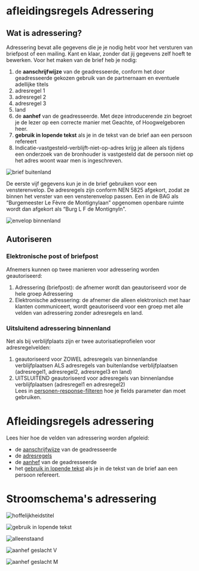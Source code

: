 # afleidingsregels Adressering

## Wat is adressering?
Adressering bevat alle gegevens die je je nodig hebt voor het versturen van briefpost of een mailing. Kant en klaar, zonder dat jij gegevens zelf hoeft te bewerken. Voor het maken van de brief heb je nodig:  
1. de **aanschrijfwijze** van de geadresseerde, conform het door geadresseerde gekozen gebruik van de partnernaam en eventuele adellijke titels
2. adresregel 1
3. adresregel 2
4. adresregel 3
5. land
6. de **aanhef** van de geadresseerde. Met deze introducerende zin begroet je de lezer op een correcte manier met Geachte, of Hoogwelgeboren heer.
7. **gebruik in lopende tekst** als je in de tekst van de brief aan een persoon refereert
8. Indicatie-vastgesteld-verblijft-niet-op-adres krijg je alleen als tijdens een onderzoek van de bronhouder is vastgesteld dat de persoon niet op het adres woont waar men is ingeschreven. 
   

![brief buitenland](brief-buitenland.png)

De eerste vijf gegevens kun je in de brief gebruiken voor een vensterenvelop. De adresregels zijn conform NEN 5825 afgekort, zodat ze binnen het venster van een vensterenvelop passen. 
Een in de BAG als “Burgemeester Le Fèvre de Montignylaan” opgenomen openbare ruimte wordt dan afgekort als “Burg L F de Montignyln".  

![envelop binnenland](envelop-binnenland.png)

##  Autoriseren  

### Elektronische post of briefpost
Afnemers kunnen op twee manieren voor adressering worden geautoriseerd:   
1. Adressering (briefpost): de afnemer wordt dan geautoriseerd voor de hele groep Adressering
2. Elektronische adressering: de afnemer die alleen elektronisch met haar klanten communiceert, wordt geautoriseerd voor een groep met alle velden van adressering zonder adresregels en land. 

### Uitsluitend adressering binnenland
Net als bij verblijfplaats zijn er twee autorisatieprofielen voor adresregelvelden:
1. geautoriseerd voor ZOWEL adresregels van binnenlandse verblijfplaatsen ALS adresregels van buitenlandse verblijfplaatsen (adresregel1, adresregel2, adresregel3 en land)
2. UITSLUITEND geautoriseerd voor adresregels van binnenlandse verblijfplaatsen (adresregel1 en adresregel2)  
Lees in [personen-response-filteren](/how-tos/personen-response-filteren) hoe je fields parameter dan moet gebruiken.

# Afleidingsregels adressering
Lees hier hoe de velden van adressering worden afgeleid:  
- de [aanschrijfwijze](https://github.com/BRP-API/Haal-Centraal-BRP-bevragen/tree/master/features/bevragen/persoon/adressering/aanschrijfwijze) van de geadresseerde
- de [adresregels](https://github.com/BRP-API/Haal-Centraal-BRP-bevragen/blob/master/features/bevragen/persoon/adressering/adres-regels/overzicht.feature)
- de [aanhef](https://github.com/BRP-API/Haal-Centraal-BRP-bevragen/blob/master/features/bevragen/persoon/adressering/aanhef/summary.feature) van de geadresseerde
- het [gebruik in lopende tekst](https://github.com/BRP-API/Haal-Centraal-BRP-bevragen/tree/master/features/bevragen/persoon/adressering/gebruikinlopendetekst) als je in de tekst van de brief aan een persoon refereert.

# Stroomschema's adressering

![hoffelijkheidstitel](stroomschema-hoffelijkheidstitel.png)

![gebruik in lopende tekst](stroomschema-gebruikinlopendetekst.png)

![alleenstaand](stroomschema-alleenstaand.png)

![aanhef geslacht V](stroomschema-aanhef-V.png)

![aanhef geslacht M](stroomschema-aanhef-M.png)
